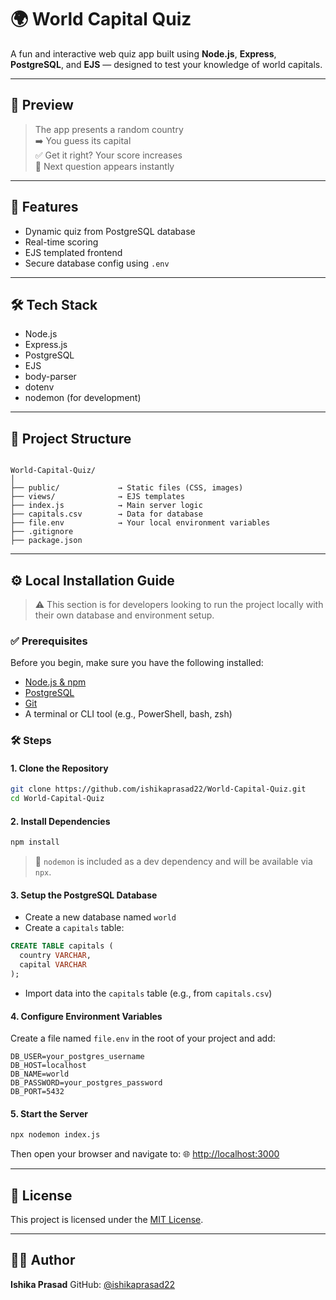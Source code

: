 # 🌍 World Capital Quiz

A fun and interactive web quiz app built using **Node.js**, **Express**, **PostgreSQL**, and **EJS** — designed to test your knowledge of world capitals.

---

## 📸 Preview

> The app presents a random country  
> ➡️ You guess its capital  
> ✅ Get it right? Your score increases  
> 🔁 Next question appears instantly

---

## 🚀 Features

- Dynamic quiz from PostgreSQL database
- Real-time scoring
- EJS templated frontend
- Secure database config using `.env`

---

## 🛠️ Tech Stack

- Node.js  
- Express.js  
- PostgreSQL  
- EJS  
- body-parser  
- dotenv  
- nodemon (for development)

---

## 📁 Project Structure

```

World-Capital-Quiz/
│
├── public/             → Static files (CSS, images)
├── views/              → EJS templates
├── index.js            → Main server logic
├── capitals.csv        → Data for database
├── file.env            → Your local environment variables
├── .gitignore
├── package.json

````

---

## ⚙️ Local Installation Guide

> ⚠️ This section is for developers looking to run the project locally with their own database and environment setup.

### ✅ Prerequisites

Before you begin, make sure you have the following installed:

- [Node.js & npm](https://nodejs.org/)
- [PostgreSQL](https://www.postgresql.org/)
- [Git](https://git-scm.com/)
- A terminal or CLI tool (e.g., PowerShell, bash, zsh)

### 🛠️ Steps

#### 1. Clone the Repository

```bash
git clone https://github.com/ishikaprasad22/World-Capital-Quiz.git
cd World-Capital-Quiz
````

#### 2. Install Dependencies

```bash
npm install
```

> 🔸 `nodemon` is included as a dev dependency and will be available via `npx`.

#### 3. Setup the PostgreSQL Database

* Create a new database named `world`
* Create a `capitals` table:

```sql
CREATE TABLE capitals (
  country VARCHAR,
  capital VARCHAR
);
```

* Import data into the `capitals` table (e.g., from `capitals.csv`)

#### 4. Configure Environment Variables

Create a file named `file.env` in the root of your project and add:

```
DB_USER=your_postgres_username
DB_HOST=localhost
DB_NAME=world
DB_PASSWORD=your_postgres_password
DB_PORT=5432
```

#### 5. Start the Server

```bash
npx nodemon index.js
```

Then open your browser and navigate to:
🌐 [http://localhost:3000](http://localhost:3000)

---

## 📝 License

This project is licensed under the [MIT License](LICENSE).

---

## 🙋‍♀️ Author

**Ishika Prasad**
GitHub: [@ishikaprasad22](https://github.com/ishikaprasad22)

